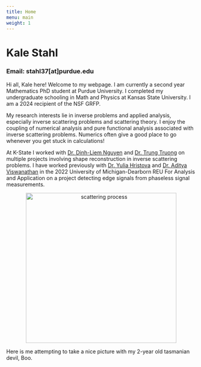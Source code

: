 ```yaml
---
title: Home
menu: main
weight: 1
---
```


# Kale Stahl
### Email: stahl37[at]purdue.edu

Hi all, Kale here! Welcome to my webpage. I am currently a second year Mathematics PhD student at Purdue University. I completed my undergraduate schooling in Math and Physics at Kansas State University. I am a 2024 recipient of the NSF GRFP.

My research interests lie in inverse problems and applied analysis, especially inverse scattering problems and scattering theory. I enjoy the coupling of numerical analysis and pure functional analysis associated with inverse scattering problems. Numerics often give a good place to go whenever you get stuck in calculations!

At K-State I worked with [Dr. Dinh-Liem Nguyen](https://sites.google.com/site/dinhliemnguyen/home) and [Dr. Trung Truong](https://mupages.marshall.edu/sites/truongt/) on multiple projects involving shape reconstruction in inverse scattering problems. I have worked previously with [Dr. Yulia Hristova](https://www-personal.umd.umich.edu/~yuliagh/) and [Dr. Aditya Viswanathan](https://www-personal.umd.umich.edu/~adityavv/) in the 2022 University of Michigan-Dearborn REU For Analysis and Application on a project detecting edge signals from phaseless signal measurements.
<p align="center">
  <img src = "/me.jpeg" width="400" class="center" alt = "scattering process" />
</p>

Here is me attempting to take a nice picture with my 2-year old tasmanian devil, Boo. 